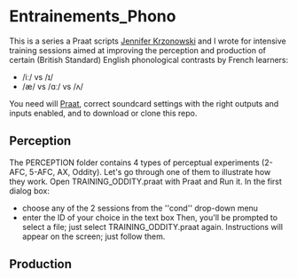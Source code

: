 # Entrainements_Phono
This is a series a Praat scripts [Jennifer Krzonowski](http://www.ddl.cnrs.fr/Annuaires/index.asp?Langue=EN&Page=Jennifer+KRZONOWSKI&) and I wrote for intensive training sessions aimed at improving the perception and production of certain (British Standard) English phonological contrasts by French learners: 
- /iː/ vs /ɪ/
- /æ/ vs /ɑː/ vs /ʌ/

You need will [Praat](praat.org), correct soundcard settings with the right outputs and inputs enabled, and to download or clone this repo.

## Perception

The PERCEPTION folder contains 4 types of perceptual experiments (2-AFC, 5-AFC, AX, Oddity). Let's go through one of them to illustrate how they work. 
Open TRAINING_ODDITY.praat with Praat and Run it. 
In the first dialog box:
- choose any of the 2 sessions from the ''cond'' drop-down menu
- enter the ID of your choice in the text box
Then, you'll be prompted to select a file; just select TRAINING_ODDITY.praat again. 
Instructions will appear on the screen; just follow them. 

## Production

